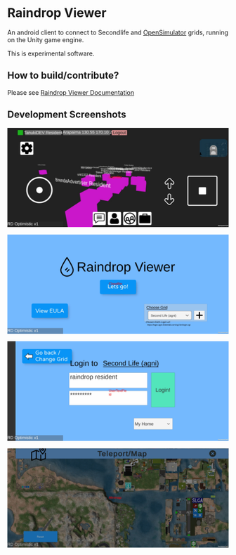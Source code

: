 # Raindrop Viewer
An android client to connect to Secondlife and [OpenSimulator](http://opensimulator.org/wiki/Main_Page) grids, running on the Unity game engine.

This is experimental software.

## How to build/contribute?
Please see [Raindrop Viewer Documentation](docs/Readme.md)

## Development Screenshots

![Game/3D Screen](docs/image/game.jpg "Game")

![Main Screen](docs/image/main.jpg "Main")

![Login Screen](docs/image/login.jpg "Login")

![Map Screen](docs/image/map.jpg "Map")

